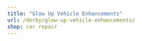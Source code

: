 ```yaml
---
title: "Glow Up Vehicle Enhancements"
url: /derby/glow-up-vehicle-enhancements/
shop: car repair
---
```

